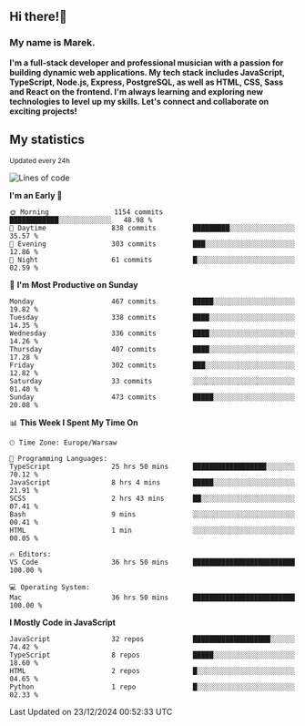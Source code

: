 ## Hi there!👋 ##
### My name is Marek. ###

**I'm a full-stack developer and professional musician with a passion for building dynamic web applications. My tech stack includes JavaScript, TypeScript, Node.js, Express, PostgreSQL, as well as HTML, CSS, Sass and React on the frontend. I'm always learning and exploring new technologies to level up my skills. Let's connect and collaborate on exciting projects!**

## My statistics ##
<sub>Updated every 24h</sub>
<!--START_SECTION:waka-->
![Lines of code](https://img.shields.io/badge/From%20Hello%20World%20I%27ve%20Written-93.0%20thousand%20lines%20of%20code-blue)

**I'm an Early 🐤** 

```text
🌞 Morning                1154 commits        ████████████░░░░░░░░░░░░░   48.98 % 
🌆 Daytime                838 commits         █████████░░░░░░░░░░░░░░░░   35.57 % 
🌃 Evening                303 commits         ███░░░░░░░░░░░░░░░░░░░░░░   12.86 % 
🌙 Night                  61 commits          █░░░░░░░░░░░░░░░░░░░░░░░░   02.59 % 
```
📅 **I'm Most Productive on Sunday** 

```text
Monday                   467 commits         █████░░░░░░░░░░░░░░░░░░░░   19.82 % 
Tuesday                  338 commits         ████░░░░░░░░░░░░░░░░░░░░░   14.35 % 
Wednesday                336 commits         ████░░░░░░░░░░░░░░░░░░░░░   14.26 % 
Thursday                 407 commits         ████░░░░░░░░░░░░░░░░░░░░░   17.28 % 
Friday                   302 commits         ███░░░░░░░░░░░░░░░░░░░░░░   12.82 % 
Saturday                 33 commits          ░░░░░░░░░░░░░░░░░░░░░░░░░   01.40 % 
Sunday                   473 commits         █████░░░░░░░░░░░░░░░░░░░░   20.08 % 
```


📊 **This Week I Spent My Time On** 

```text
🕑︎ Time Zone: Europe/Warsaw

💬 Programming Languages: 
TypeScript               25 hrs 50 mins      ██████████████████░░░░░░░   70.12 % 
JavaScript               8 hrs 4 mins        █████░░░░░░░░░░░░░░░░░░░░   21.91 % 
SCSS                     2 hrs 43 mins       ██░░░░░░░░░░░░░░░░░░░░░░░   07.41 % 
Bash                     9 mins              ░░░░░░░░░░░░░░░░░░░░░░░░░   00.41 % 
HTML                     1 min               ░░░░░░░░░░░░░░░░░░░░░░░░░   00.05 % 

🔥 Editors: 
VS Code                  36 hrs 50 mins      █████████████████████████   100.00 % 

💻 Operating System: 
Mac                      36 hrs 50 mins      █████████████████████████   100.00 % 
```

**I Mostly Code in JavaScript** 

```text
JavaScript               32 repos            ███████████████████░░░░░░   74.42 % 
TypeScript               8 repos             █████░░░░░░░░░░░░░░░░░░░░   18.60 % 
HTML                     2 repos             █░░░░░░░░░░░░░░░░░░░░░░░░   04.65 % 
Python                   1 repo              █░░░░░░░░░░░░░░░░░░░░░░░░   02.33 % 
```




 Last Updated on 23/12/2024 00:52:33 UTC
<!--END_SECTION:waka-->

<!--
**MarekSax/MarekSax** is a ✨ _special_ ✨ repository because its `README.md` (this file) appears on your GitHub profile.

Here are some ideas to get you started:

- 🔭 I’m currently working on ...
- 🌱 I’m currently learning ...
- 👯 I’m looking to collaborate on ...
- 🤔 I’m looking for help with ...
- 💬 Ask me about ...
- 📫 How to reach me: ...
- 😄 Pronouns: ...
- ⚡ Fun fact: ...
-->
